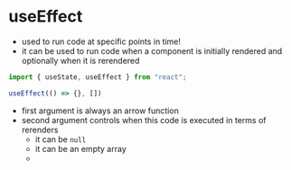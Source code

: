 # useEffect

- used to run code at specific points in time!
- it can be used to run code when a component is initially rendered and optionally when it is rerendered 

```js
import { useState, useEffect } from "react";

useEffect(() => {}, [])
```
- first argument is always an arrow function
- second argument controls when this code is executed in terms of rerenders 
  - it can be `null`
  - it can be an empty array
  - 